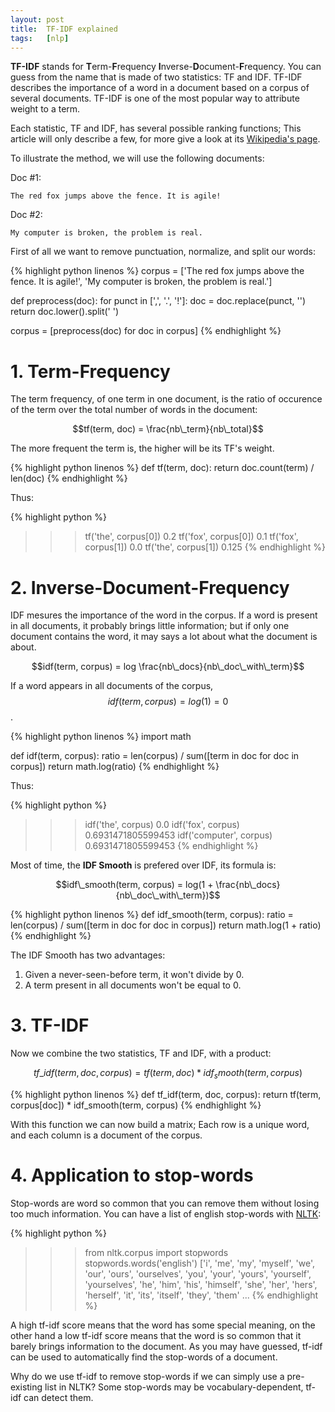 ```yaml
---
layout: post
title:  TF-IDF explained
tags:   [nlp]
---
```


**TF-IDF** stands for **T**erm-**F**requency
**I**nverse-**D**ocument-**F**requency. You can guess from the name that is made
of two statistics: TF and IDF. TF-IDF describes the importance of a word in a
document based on a corpus of several documents. TF-IDF is one of the most
popular way to attribute weight to a term.

Each statistic, TF and IDF, has several possible ranking functions; This article
will only describe a few, for more give a look at its [Wikipedia's page](https://en.wikipedia.org/wiki/Tf%E2%80%93idf#Definition).

To illustrate the method, we will use the following documents:

Doc #1:

```
The red fox jumps above the fence. It is agile!
```

Doc #2:

```
My computer is broken, the problem is real.
```

First of all we want to remove punctuation, normalize, and split our words:

{% highlight python linenos %}
corpus = ['The red fox jumps above the fence. It is agile!',
        'My computer is broken, the problem is real.']

def preprocess(doc):
    for punct in [',', '.', '!']:
        doc = doc.replace(punct, '')
    return doc.lower().split(' ')

corpus = [preprocess(doc) for doc in corpus]
{% endhighlight %}

# 1. Term-Frequency

The term frequency, of one term in one document, is the ratio of occurence of
the term over the total number of words in the document:

$$tf(term, doc) = \frac{nb\_term}{nb\_total}$$

The more frequent the term is, the higher will be its TF's weight.

{% highlight python linenos %}
def tf(term, doc):
    return doc.count(term) / len(doc)
{% endhighlight %}

Thus:

{% highlight python %}
>>> tf('the', corpus[0])
0.2
>>> tf('fox', corpus[0])
0.1
>>> tf('fox', corpus[1])
0.0
>>> tf('the', corpus[1])
0.125
{% endhighlight %}

# 2. Inverse-Document-Frequency

IDF mesures the importance of the word in the corpus. If a word is present in
all documents, it probably brings little information; but if only one document
contains the word, it may says a lot about what the document is about.

$$idf(term, corpus) = log \frac{nb\_docs}{nb\_doc\_with\_term}$$

If a word appears in all documents of the corpus,
$$idf(term, corpus) = log (1) = 0$$.

{% highlight python linenos %}
import math

def idf(term, corpus):
    ratio = len(corpus) / sum([term in doc for doc in corpus])
    return math.log(ratio)
{% endhighlight %}

Thus:

{% highlight python %}
>>> idf('the', corpus)
0.0
>>> idf('fox', corpus)
0.6931471805599453
>>> idf('computer', corpus)
0.6931471805599453
{% endhighlight %}

Most of time, the **IDF Smooth** is prefered over IDF, its formula is:

$$idf\_smooth(term, corpus) = log(1 + \frac{nb\_docs}{nb\_doc\_with\_term})$$

{% highlight python linenos %}
def idf_smooth(term, corpus):
    ratio = len(corpus) / sum([term in doc for doc in corpus])
    return math.log(1 + ratio)
{% endhighlight %}

The IDF Smooth has two advantages:

1. Given a never-seen-before term, it won't divide by 0.
2. A term present in all documents won't be equal to 0.

# 3. TF-IDF

Now we combine the two statistics, TF and IDF, with a product:

$$tf\_idf(term, doc, corpus) = tf(term, doc) * idf_smooth(term, corpus)$$

{% highlight python linenos %}
def tf_idf(term, doc, corpus):
    return tf(term, corpus[doc]) * idf_smooth(term, corpus)
{% endhighlight %}

With this function we can now build a matrix; Each row is a unique word, and
each column is a document of the corpus.

# 4. Application to stop-words

Stop-words are word so common that you can remove them without losing too much
information. You can have a list of english stop-words with
[NLTK](http://www.nltk.org/):

{% highlight python %}
>>> from nltk.corpus import stopwords
>>> stopwords.words('english')
['i', 'me', 'my', 'myself', 'we', 'our', 'ours', 'ourselves', 'you',
'your', 'yours', 'yourself', 'yourselves', 'he', 'him', 'his',
'himself', 'she', 'her', 'hers', 'herself', 'it', 'its',
'itself', 'they', 'them' ...
{% endhighlight %}

A high tf-idf score means that the word has some special meaning, on the other
hand a low tf-idf score means that the word is so common that it barely brings
information to the document. As you may have guessed, tf-idf can be used to
automatically find the stop-words of a document.

Why do we use tf-idf to remove stop-words if we can simply use a pre-existing
list in NLTK? Some stop-words may be vocabulary-dependent, tf-idf can detect
them.